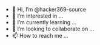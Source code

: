 - 👋 Hi, I’m @hacker369-source
- 👀 I’m interested in ...
- 🌱 I’m currently learning ...
- 💞️ I’m looking to collaborate on ...
- 📫 How to reach me ...

<!---
hacker369-source/hacker369-source is a ✨ special ✨ repository because its `README.md` (this file) appears on your GitHub profile.
You can click the Preview link to take a look at your changes.
.sh
#!/data/data/com.termux/files/usr/bin/sh
# font changer
set -e -u

backup_font() {
	cp /data/data/com.termux/files/home/.termux/font.ttf /data/data/com.termux/files/home/.termux/font.ttf.bak
}

restore_font() {
	cp /data/data/com.termux/files/home/.termux/font.ttf.bak /data/data/com.termux/files/home/.termux/font.ttf
}

show_help() {
    echo 'Usage: font command'
    echo ''
    echo 'Use custom fonts in termux. Commands:'
    echo ''
    echo ' change <path to fontfile.ttf>'
    echo ' reset/restore (revert to previous font)'
    echo ' help (show this help message)'
    echo ''
    exit 1
}
if [ $# = 0 ]; then show_help; fi
CMD="$1"
shift 1

case "$CMD" in
	res*) restore_font;;
	change) backup_font; cp "$@" /data/data/com.termux/files/home/.termux/font.ttf;;
	*) echo "Unknown command: '$CMD'";;
esacip 
